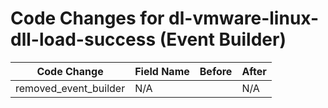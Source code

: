 # Code Changes for dl-vmware-linux-dll-load-success (Event Builder)

| Code Change | Field Name | Before | After |
|-------------|------------|--------|-------|
| removed_event_builder | N/A |  | N/A |